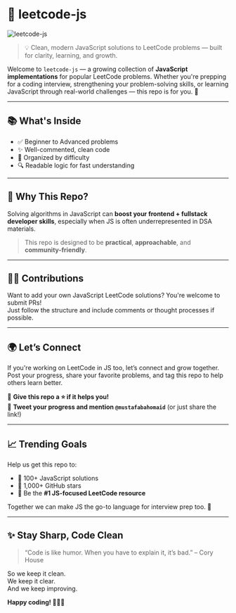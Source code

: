 # 🧠 leetcode-js
![leetcode-js](https://github.com/user-attachments/assets/f6d3ee42-cac6-4872-a754-808ac471c6df)

> 💡 Clean, modern JavaScript solutions to LeetCode problems — built for clarity, learning, and growth.

Welcome to `leetcode-js` — a growing collection of **JavaScript implementations** for popular LeetCode problems. Whether you're prepping for a coding interview, strengthening your problem-solving skills, or learning JavaScript through real-world challenges — this repo is for you. 🚀

---

## 📚 What's Inside

- ✅ Beginner to Advanced problems
- ✨ Well-commented, clean code
- 📁 Organized by difficulty
- 🔍 Readable logic for fast understanding

---

## 🧠 Why This Repo?

Solving algorithms in JavaScript can **boost your frontend + fullstack developer skills**, especially when JS is often underrepresented in DSA materials.

> This repo is designed to be **practical**, **approachable**, and **community-friendly**.

---

## 🧑‍💻 Contributions

Want to add your own JavaScript LeetCode solutions? You're welcome to submit PRs!  
Just follow the structure and include comments or thought processes if possible.

---

## 🌍 Let’s Connect

If you're working on LeetCode in JS too, let’s connect and grow together.  
Post your progress, share your favorite problems, and tag this repo to help others learn better.

📌 **Give this repo a ⭐ if it helps you!**  
📢 **Tweet your progress and mention `@mustafabahomaid`** (or just share the link!)

---

## 📈 Trending Goals

Help us get this repo to:

- 💯 100+ JavaScript solutions  
- 🌟 1,000+ GitHub stars  
- 🚀 Be the **#1 JS-focused LeetCode resource**

Together we can make JS the go-to language for interview prep too. 💪

---

## ✨ Stay Sharp, Code Clean

> “Code is like humor. When you have to explain it, it’s bad.” – Cory House

So we keep it clean.  
We keep it clear.  
And we keep improving.

**Happy coding! 🧑‍💻💥**
